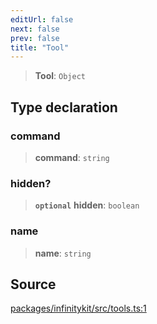 ```yaml
---
editUrl: false
next: false
prev: false
title: "Tool"
---
```


> **Tool**: `Object`

## Type declaration

### command

> **command**: `string`

### hidden?

> **`optional`** **hidden**: `boolean`

### name

> **name**: `string`

## Source

[packages/infinitykit/src/tools.ts:1](https://github.com/nodenogg-in/alpha-p2p/blob/1896b55/packages/infinitykit/src/tools.ts#L1)
